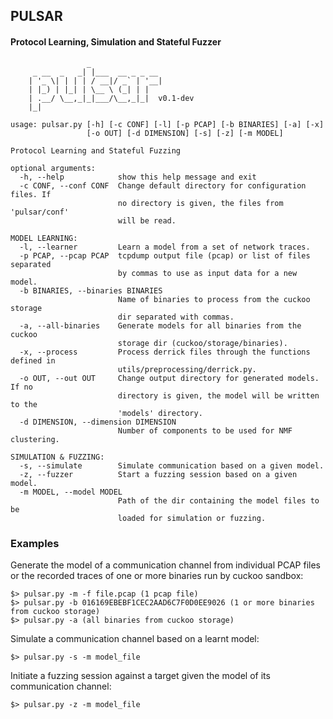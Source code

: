 
## PULSAR
#### Protocol Learning, Simulation and Stateful Fuzzer



                     _
         _ __  _   _| |___  __ _ _ __
        | '_ \| | | | / __|/ _` | '__|
        | |_) | |_| | \__ \ (_| | |
        | .__/ \__,_|_|___/\__,_|_|  v0.1-dev
        |_|

    usage: pulsar.py [-h] [-c CONF] [-l] [-p PCAP] [-b BINARIES] [-a] [-x]
                     [-o OUT] [-d DIMENSION] [-s] [-z] [-m MODEL]

    Protocol Learning and Stateful Fuzzing

    optional arguments:
      -h, --help            show this help message and exit
      -c CONF, --conf CONF  Change default directory for configuration files. If
                            no directory is given, the files from 'pulsar/conf'
                            will be read.

    MODEL LEARNING:
      -l, --learner         Learn a model from a set of network traces.
      -p PCAP, --pcap PCAP  tcpdump output file (pcap) or list of files separated
                            by commas to use as input data for a new model.
      -b BINARIES, --binaries BINARIES
                            Name of binaries to process from the cuckoo storage
                            dir separated with commas.
      -a, --all-binaries    Generate models for all binaries from the cuckoo
                            storage dir (cuckoo/storage/binaries).
      -x, --process         Process derrick files through the functions defined in
                            utils/preprocessing/derrick.py.
      -o OUT, --out OUT     Change output directory for generated models. If no
                            directory is given, the model will be written to the
                            'models' directory.
      -d DIMENSION, --dimension DIMENSION
                            Number of components to be used for NMF clustering.

    SIMULATION & FUZZING:
      -s, --simulate        Simulate communication based on a given model.
      -z, --fuzzer          Start a fuzzing session based on a given model.
      -m MODEL, --model MODEL
                            Path of the dir containing the model files to be
                            loaded for simulation or fuzzing.



### Examples

Generate the model of a communication channel from individual PCAP files or the recorded traces of one or more binaries run by cuckoo sandbox:
    
    $> pulsar.py -m -f file.pcap (1 pcap file)
    $> pulsar.py -b 016169EBEBF1CEC2AAD6C7F0D0EE9026 (1 or more binaries from cuckoo storage)
    $> pulsar.py -a (all binaries from cuckoo storage)

Simulate a communication channel based on a learnt model:

    $> pulsar.py -s -m model_file

Initiate a fuzzing session against a target given the model of its communication channel:

    $> pulsar.py -z -m model_file

